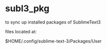 # subl3_pkg
to sync up installed packages of SublimeText3

files located at:

$HOME/.config/sublime-text-3/Packages/User
